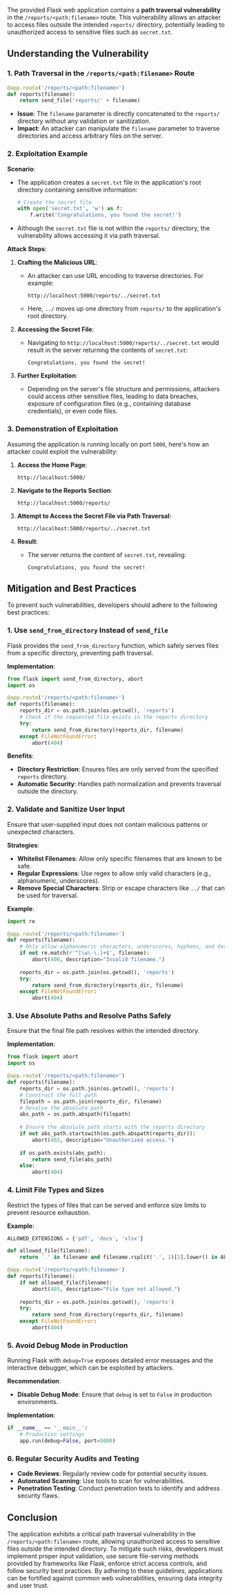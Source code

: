The provided Flask web application contains a **path traversal vulnerability** in the `/reports/<path:filename>` route. This vulnerability allows an attacker to access files outside the intended `reports/` directory, potentially leading to unauthorized access to sensitive files such as `secret.txt`.

## **Understanding the Vulnerability**

### **1. Path Traversal in the `/reports/<path:filename>` Route**

```python
@app.route('/reports/<path:filename>')
def reports(filename):
    return send_file('reports/' + filename)
```

- **Issue**: The `filename` parameter is directly concatenated to the `reports/` directory without any validation or sanitization.
- **Impact**: An attacker can manipulate the `filename` parameter to traverse directories and access arbitrary files on the server.

### **2. Exploitation Example**

**Scenario**:
- The application creates a `secret.txt` file in the application's root directory containing sensitive information:
  
  ```python
  # Create the secret file
  with open('secret.txt', 'w') as f:
      f.write('Congratulations, you found the secret!')
  ```
  
- Although the `secret.txt` file is not within the `reports/` directory, the vulnerability allows accessing it via path traversal.

**Attack Steps**:
1. **Crafting the Malicious URL**:
   - An attacker can use URL encoding to traverse directories. For example:
     ```
     http://localhost:5000/reports/../secret.txt
     ```
   - Here, `../` moves up one directory from `reports/` to the application's root directory.

2. **Accessing the Secret File**:
   - Navigating to `http://localhost:5000/reports/../secret.txt` would result in the server returning the contents of `secret.txt`:
     ```
     Congratulations, you found the secret!
     ```

3. **Further Exploitation**:
   - Depending on the server's file structure and permissions, attackers could access other sensitive files, leading to data breaches, exposure of configuration files (e.g., containing database credentials), or even code files.

### **3. Demonstration of Exploitation**

Assuming the application is running locally on port `5000`, here's how an attacker could exploit the vulnerability:

1. **Access the Home Page**:
   ```
   http://localhost:5000/
   ```

2. **Navigate to the Reports Section**:
   ```
   http://localhost:5000/reports/
   ```

3. **Attempt to Access the Secret File via Path Traversal**:
   ```
   http://localhost:5000/reports/../secret.txt
   ```

4. **Result**:
   - The server returns the content of `secret.txt`, revealing:
     ```
     Congratulations, you found the secret!
     ```

## **Mitigation and Best Practices**

To prevent such vulnerabilities, developers should adhere to the following best practices:

### **1. Use `send_from_directory` Instead of `send_file`**

Flask provides the `send_from_directory` function, which safely serves files from a specific directory, preventing path traversal.

**Implementation**:

```python
from flask import send_from_directory, abort
import os

@app.route('/reports/<path:filename>')
def reports(filename):
    reports_dir = os.path.join(os.getcwd(), 'reports')
    # Check if the requested file exists in the reports directory
    try:
        return send_from_directory(reports_dir, filename)
    except FileNotFoundError:
        abort(404)
```

**Benefits**:
- **Directory Restriction**: Ensures files are only served from the specified `reports` directory.
- **Automatic Security**: Handles path normalization and prevents traversal outside the directory.

### **2. Validate and Sanitize User Input**

Ensure that user-supplied input does not contain malicious patterns or unexpected characters.

**Strategies**:
- **Whitelist Filenames**: Allow only specific filenames that are known to be safe.
- **Regular Expressions**: Use regex to allow only valid characters (e.g., alphanumeric, underscores).
- **Remove Special Characters**: Strip or escape characters like `../` that can be used for traversal.

**Example**:

```python
import re

@app.route('/reports/<path:filename>')
def reports(filename):
    # Only allow alphanumeric characters, underscores, hyphens, and dots
    if not re.match(r'^[\w\-\.]+$', filename):
        abort(400, description="Invalid filename.")
    
    reports_dir = os.path.join(os.getcwd(), 'reports')
    try:
        return send_from_directory(reports_dir, filename)
    except FileNotFoundError:
        abort(404)
```

### **3. Use Absolute Paths and Resolve Paths Safely**

Ensure that the final file path resolves within the intended directory.

**Implementation**:

```python
from flask import abort
import os

@app.route('/reports/<path:filename>')
def reports(filename):
    reports_dir = os.path.join(os.getcwd(), 'reports')
    # Construct the full path
    filepath = os.path.join(reports_dir, filename)
    # Resolve the absolute path
    abs_path = os.path.abspath(filepath)
    
    # Ensure the absolute path starts with the reports directory
    if not abs_path.startswith(os.path.abspath(reports_dir)):
        abort(403, description="Unauthorized access.")
    
    if os.path.exists(abs_path):
        return send_file(abs_path)
    else:
        abort(404)
```

### **4. Limit File Types and Sizes**

Restrict the types of files that can be served and enforce size limits to prevent resource exhaustion.

**Example**:

```python
ALLOWED_EXTENSIONS = {'pdf', 'docx', 'xlsx'}

def allowed_file(filename):
    return '.' in filename and filename.rsplit('.', 1)[1].lower() in ALLOWED_EXTENSIONS

@app.route('/reports/<path:filename>')
def reports(filename):
    if not allowed_file(filename):
        abort(403, description="File type not allowed.")
    
    reports_dir = os.path.join(os.getcwd(), 'reports')
    try:
        return send_from_directory(reports_dir, filename)
    except FileNotFoundError:
        abort(404)
```

### **5. Avoid Debug Mode in Production**

Running Flask with `debug=True` exposes detailed error messages and the interactive debugger, which can be exploited by attackers.

**Recommendation**:
- **Disable Debug Mode**: Ensure that `debug` is set to `False` in production environments.

**Implementation**:

```python
if __name__ == '__main__':
    # Production settings
    app.run(debug=False, port=5000)
```

### **6. Regular Security Audits and Testing**

- **Code Reviews**: Regularly review code for potential security issues.
- **Automated Scanning**: Use tools to scan for vulnerabilities.
- **Penetration Testing**: Conduct penetration tests to identify and address security flaws.

## **Conclusion**

The application exhibits a critical path traversal vulnerability in the `/reports/<path:filename>` route, allowing unauthorized access to sensitive files outside the intended directory. To mitigate such risks, developers must implement proper input validation, use secure file-serving methods provided by frameworks like Flask, enforce strict access controls, and follow security best practices. By adhering to these guidelines, applications can be fortified against common web vulnerabilities, ensuring data integrity and user trust.